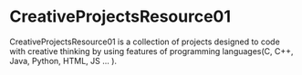 # CreativeProjectsResource01
 CreativeProjectsResource01 is a collection of projects designed to code with creative thinking by using features of programming languages(C, C++, Java, Python, HTML, JS ... ).
